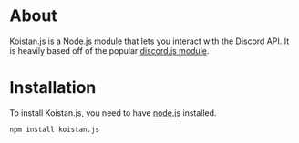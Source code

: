 # About
Koistan.js is a Node.js module that lets you interact with the Discord API.
It is heavily based off of the popular [discord.js module](https://github.com/discordjs/discord.js).
# Installation
To install Koistan.js, you need to have [node.js](https://nodejs.org) installed.
```
npm install koistan.js
```
